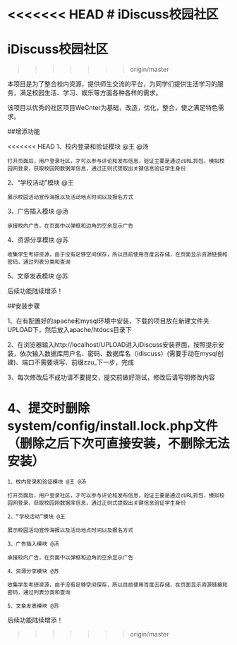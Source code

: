 <<<<<<< HEAD
﻿# iDiscuss校园社区
=======
# iDiscuss校园社区
>>>>>>> origin/master

  本项目是为了整合校内资源，提供师生交流的平台，为同学们提供生活学习的服务，满足校园生活、学习、娱乐等方面各种各样的需求。

  该项目以优秀的社区项目WeCnter为基础，改造，优化，整合，使之满足特色需求。
  
##增添功能

<<<<<<< HEAD
    1、校内登录和验证模块 @王 @汤
    
    打开页面后，用户登录社区，才可以参与评论和发布信息，验证主要是通过cURL抓包，模拟校园网登录，获取校园网数据库信息，通过正则式提取出关键信息验证学生身份
    
  2、“学校活动”模块 @王
  
    展示校园活动宣传海报以及活动地点时间以及报名方式
    
  3、广告插入模块 @汤
  
    承接校内广告，在页面中以弹框和边角的空余显示广告
    
  4、资源分享模块 @苏
  
    收集学生考研资源，由于没有足够空间保存，所以目前使用百度云存储，在页面显示资源链接和密码，通过列表分类和查询
    
  5、文章发表模块 @苏

  后续功能陆续增添！

##安装步骤  

  1、在有配置好的apache和mysql环境中安装，下载的项目放在新建文件夹UPLOAD下，然后放入apache/htdocs目录下

  2、在浏览器输入http://localhost/UPLOAD进入iDiscuss安装界面，按照提示安装，依次输入数据库用户名、密码、数据库名（idiscuss）(需要手动在mysql创建)、端口不需要填写、前缀zzu_下一步，完成

  3、每次修改后不成功请不要提交，提交前做好测试，修改后请写明修改内容

  4、提交时删除system/config/install.lock.php文件（删除之后下次可直接安装，不删除无法安装）
=======
  	1、校内登录和验证模块 @王 @汤
  	
    打开页面后，用户登录社区，才可以参与评论和发布信息，验证主要是通过cURL抓包，模拟校园网登录，获取校园网数据库信息，通过正则式提取出关键信息验证学生身份
    
	2、“学校活动”模块 @王
	
    展示校园活动宣传海报以及活动地点时间以及报名方式
    
	3、广告插入模块 @汤
	
    承接校内广告，在页面中以弹框和边角的空余显示广告
    
	4、资源分享模块 @苏
	
    收集学生考研资源，由于没有足够空间保存，所以目前使用百度云存储，在页面显示资源链接和密码，通过列表分类和查询
    
	5、文章发表模块 @苏

  后续功能陆续增添！
>>>>>>> origin/master
